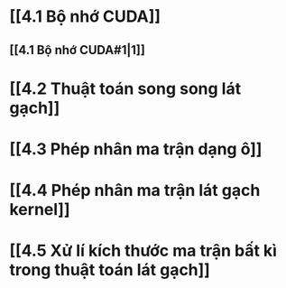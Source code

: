 # [[4.1 Bộ nhớ CUDA]]

## [[4.1 Bộ nhớ CUDA#1|1]]
# [[4.2 Thuật toán song song lát gạch]]
# [[4.3 Phép nhân ma trận dạng ô]]
# [[4.4 Phép nhân ma trận lát gạch kernel]]
# [[4.5 Xử lí kích thước ma trận bất kì trong thuật toán lát gạch]]